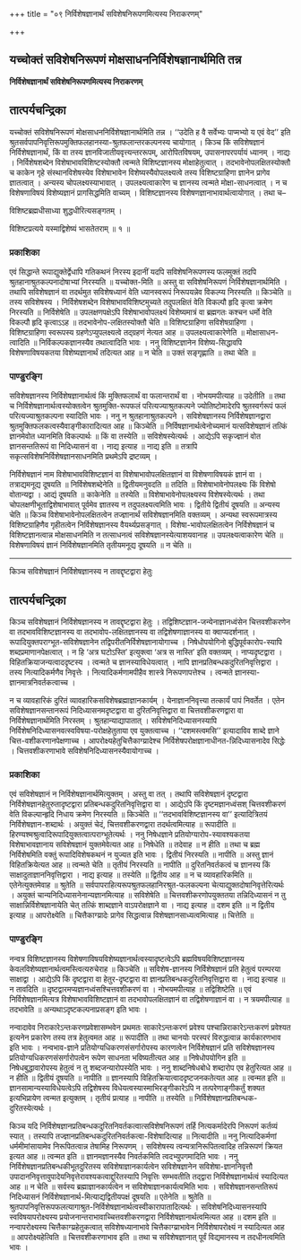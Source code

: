 +++
title = "०९ निर्विशेषज्ञानार्थं सविशेषनिरूपणमित्यस्य निराकरणम्"

+++


## यच्चोक्तं सविशेषनिरूपणं मोक्षसाधननिर्विशेषज्ञानार्थमिति तन्न

**निर्विशेषज्ञानार्थं सविशेषनिरूपणमित्यस्य निराकरणम्**

## **तात्पर्यचन्द्रिका**

यच्चोक्तं सविशेषनिरूपणं मोक्षसाधननिर्विशेषज्ञानार्थमिति तन्न । ‘‘उदेति ह वै सर्वेभ्यः पाप्मभ्यो य एवं वेद’’ इति श्रुतसर्वपापनिवृत्तिरूपमुक्तिफलहानस्या-श्रुतफलान्तरकल्पनस्य चायोगात् । किञ्च किं सविशेषज्ञानं निर्विशेषज्ञानार्थं, किं वा तस्य ज्ञानविजातीयवृत्त्यन्तररूपम्, आरोपितविषयम्, उपासनापरपर्यायं ध्यानम् । नाद्यः । निर्विशेषशब्देन विशेषाभावविशिष्टस्योक्तौ त्वन्मते विशिष्टज्ञानस्य मोक्षाहेतुत्वात् । तदभावेनोपलक्षितस्योक्तौ च काकेन गृहे संस्थानविशेषस्येव विशेषाभावेन विशेष्यस्यैवोपलक्ष्यत्वे तस्य विशिष्टग्राहिणा ज्ञानेन प्रागेव ज्ञातत्वात् । अन्यस्य चोपलक्ष्यस्याभावात् । उपलक्ष्यत्वाकारेण च ज्ञानस्य त्वन्मते मोक्षा-साधनत्वात् । न च विशेषणाविषयं विशेष्यज्ञानं प्रागसिद्धमिति वाच्यम् । विशिष्टज्ञानस्य विशेषणज्ञानाभावार्थत्वायोगात् । तथा च–

विशिष्टब्रह्मधीसाध्या शुद्धधीरित्यसङ्गतम् ।

विशिष्टप्रत्यये यस्माद्विशेष्यं भासतेतराम् ॥ १ ॥

### **प्रकाशिका**

एवं सिद्धान्ते रूपाद्युक्तेर्द्वेधापि गतिकथनं निरस्य इदानीं यदपि सविशेषनिरूपणस्य फलमुक्तं तदपि श्रुतहानाश्रुतकल्पनादोषाभ्यां निरस्यति ॥ यच्चोक्त-मिति ॥ अस्तु वा सविशेषनिरूपणं निर्विशेषज्ञानार्थमिति । तथापि सविशेषज्ञानं वा तदर्थमुत सविशेषध्यानं वेति ध्यानस्वरूपं निरूपयन्नेव विकल्प्य निरस्यति ॥ किञ्चेति ॥ तस्य सविशेषस्य । निर्विशेषशब्देन विशेषाभावविशिष्टमुच्यते तदुपलक्षितं वेति विकल्पौ हृदि कृत्वा क्रमेण निरस्यति ॥ निर्विशेषेति ॥ उपलक्षणपक्षेऽपि विशेषाभावोपलक्ष्यं विशेष्यमात्रं वा ब्रह्मगतः कश्चन धर्मो वेति विकल्पौ हृदि कृत्वाऽऽह ॥ तदभावेनोप-लक्षितस्योक्तौ चेति ॥ विशिष्टग्राहिणा सविशेषग्राहिणा । विशिष्टग्राहिणा स्वरूपस्य ग्रहणेऽप्युपलक्ष्यत्वे तद्ग्रहणं नेत्यत आह ॥ उपलक्ष्यत्वाकारेणेति ॥ मोक्षासाधन-त्वादिति ॥ निर्विकल्पकज्ञानस्यैव तथात्वादिति भावः । ननु विशिष्टज्ञानेन विशेष्य-सिद्धावपि विशेषणाविषयकतया विशेष्यज्ञानार्थं तदित्यत आह ॥ न चेति ॥ उक्तं सङ्गृह्णाति ॥ तथा चेति ॥

### **पाण्डुरङ्गि**

सविशेषज्ञानस्य निर्विशेषज्ञानार्थत्वं किं मुक्तिफलार्थं वा फलान्तरार्थं वा । नोभयमपीत्याह ॥ उदेतीति ॥ तथा च निर्विशेषज्ञानार्थत्वस्योक्तत्वेन श्रुतमुक्ति-रूपफलं परित्यज्याश्रुतकल्पने ज्योतिष्टोमादेरपि श्रुतस्वर्गरूपं फलं परित्यज्याश्रुतकल्पना स्यादिति भावः । ननु न श्रुतहानाश्रुतकल्पने । सविशेषज्ञानस्य निर्विशेषज्ञानद्वारा श्रुतमुक्तिफलकत्वस्यैवाङ्गीकारादित्यत आह ॥ किञ्चेति ॥ निर्विषज्ञानार्थत्वेनोच्यमानं यत्सविशेषज्ञानं तत्किं ज्ञानमेवोत ध्यानमिति विकल्पार्थः ॥ किं वा तस्येति ॥ सविशेषस्येत्यर्थः । आद्येऽपि सकृज्ज्ञानं वोत ज्ञानसन्ततिरूपं वा निदिध्यासनं वा । नाद्य इत्याह ॥ नाद्य इति ॥ तत्रापि सकृत्सविशेषनिर्विशेषज्ञानसाधनमिति प्रथमेऽपि द्रष्टव्यम् ।

निर्विशेषज्ञानं नाम विशेषाभावविशिष्टज्ञानं वा विशेषाभावोपलक्षितज्ञानं वा विशेषणाविषयकं ज्ञानं वा । तत्राद्यमनूद्य दूषयति ॥ निर्विशेषशब्देनेति ॥ द्वितीयमनुवदति ॥ तदिति ॥ विशेषाभावेनोपलक्ष्यः किं विशेषो वोतान्यद्वा । आद्यं दूषयति ॥ काकेनेति ॥ तस्येति ॥ विशेषाभावेनोपलक्ष्यस्य विशेषस्येत्यर्थः । तथा चोपलक्षणीभूताद्विशेषाभावात् पूर्वमेव ज्ञातस्य न तदुपलक्ष्यत्वमिति भावः । द्वितीये द्वितीयं दूषयति ॥ अन्यस्य चेति ॥ किञ्च विशेषाभावेनोपलक्षितत्वेन तज्ज्ञानार्थं सविशेषज्ञानमिति वक्तव्यम् । अन्यथा स्वरूपमात्रस्य विशिष्टग्राहिणैव गृहीतत्वेन निर्विशेषज्ञानस्य वैयर्थ्यप्रसङ्गात् । विशेषा-भावोपलक्षितत्वेन निर्विशेषज्ञानं च विशिष्टज्ञानत्वान्न मोक्षसाधनमिति न तत्साधनत्वं सविशेषज्ञानस्येत्याशयवानाह ॥ उपलक्ष्यत्वाकारेण चेति ॥ विशेषणाविषयं ज्ञानं निर्विशेषज्ञानमिति तृतीयमनूद्य दूषयति ॥ न चेति ॥

------------------------------------------------------------------------

किञ्च सविशेषज्ञानं निर्विशेषज्ञानस्य न तावद्दृष्टद्वारा हेतुः

## **तात्पर्यचन्द्रिका**

किञ्च सविशेषज्ञानं निर्विशेषज्ञानस्य न तावद्दृष्टद्वारा हेतुः । तद्विशिष्टज्ञान-जन्येनाज्ञानध्वंसेन चित्तवशीकरणेन वा तदभावविशिष्टज्ञानस्य वा तदभावोप-लक्षितज्ञानस्य वा तद्विशेषणाज्ञानस्य वा क्वाप्यदर्शनात् । रूपादियुक्तपराग्भूत-सविशेषज्ञानेन तद्विपरीतनिर्विशेषज्ञानायोगाच्च । निषेधोपयोगिनो बुद्धिपूर्वकारोप-स्यापि शब्दप्रमाणानपेक्षत्वात् । न हि ‘अत्र घटोऽस्ति’ इत्युक्त्वा ‘अत्र स नास्ति’ इति वक्तव्यम् । नाप्यदृष्टद्वारा । विहितक्रियाजन्यत्वाददृष्टस्य । त्वन्मते च ज्ञानस्याविधेयत्वात् । नापि ज्ञानप्रतिबन्धकदुरितनिवृत्तिद्वारा । तस्य नित्यादिकर्मणैव निवृत्तेः । नित्यादिकर्मणामपीहैव शास्त्रे निरूपणापत्तेश्च । त्वन्मते ज्ञानस्या-ज्ञानमात्रनिवर्तकत्वाच्च ।

न च व्यावहारिकं दुरितं व्यावहारिकसविशेषब्रह्माज्ञानकार्यम् । येनाज्ञाननिवृत्त्या तत्कार्यं पापं निवर्तेत । एतेन सविशेषज्ञानसन्तानरूपं निदिध्यासनमदृष्टद्वारा वा दुरितनिवृत्तिद्वारा वा चित्तवशीकरणद्वारा वा निर्विशेषज्ञानार्थमिति निरस्तम् । श्रुतहान्याद्यापातात् । सविशेषनिदिध्यासनस्यापि निर्विशेषनिदिध्यासनवत्स्वविषया-परोक्षहेतुताया एव युक्तत्वाच्च । ‘‘दशमस्त्वमसि’’ इत्यादाविव शाब्दे ज्ञाने चित्त-वशीकरणानपेक्षणाच्च । आपरोक्ष्यहेतुचित्तैकाग्य्रादेश्च निर्विशेषपरोक्षज्ञानाधीनत-न्निदिध्यासनादेव सिद्धेः । चित्तवशीकरणाभावे सविशेषनिदिध्यासनस्यैवायोगाच्च ।

### **प्रकाशिका**

एवं सविशेषज्ञानं न निर्विशेषज्ञानार्थमित्युक्तम् । अस्तु वा तत् । तथापि सविशेषज्ञानं दृष्टद्वारा निर्विशेषज्ञानहेतुरुतादृष्टद्वारा प्रतिबन्धकदुरितनिवृत्तिद्वारा वा । आद्येऽपि किं दृष्टमज्ञानध्वंसश् चित्तवशीकरणं वेति विकल्पान्हृदि निधाय क्रमेण निरस्यति ॥ किञ्चेति ॥ ‘‘तदभावविशिष्टज्ञानस्य वा’’ इत्यादित्रितयं निर्विशेषज्ञान-शब्दार्थः । अयुक्तं चेदं, चित्तवशीकरणद्वारा तदर्थत्वमित्याह ॥ रूपादीति ॥ हिरण्यश्मश्रुत्वादिरूपादियुक्तत्वात्पराग्भूतेत्यर्थः । ननु निषेधज्ञाने प्रतियोग्यारोप-स्यावश्यकतया विशेषाभावज्ञानाय सविशेषज्ञानं युक्तमेवेत्यत आह ॥ निषेधेति ॥ तदेवाह ॥ न हीति ॥ तथा च ब्रह्म निर्विशेषमिति वक्तुं रूपादिविशेषकथनं न युज्यत इति भावः । द्वितीयं निरस्यति ॥ नापीति ॥ अस्तु ज्ञानं विहितक्रियेत्यत आह ॥ त्वन्मते चेति ॥ तृतीयं निरस्यति ॥ नापीति ॥ दुरितनिवर्तकत्वं च ज्ञानस्य किं साक्षादुताज्ञाननिवृत्तिद्वारा । नाद्य इत्याह ॥ तस्येति ॥ द्वितीय आह ॥ न च व्यावहारिकमिति ॥ एतेनेत्युक्तमेवाह ॥ श्रुतेति ॥ सर्वपापराहित्यरूपश्रुतफलहानिरश्रुत-फलकल्पना चेत्याद्युक्तदोषानिवृत्तेरित्यर्थः । अयुक्तं चान्यनिदिध्यासनेनान्यज्ञानमित्याह ॥ सविशेषेति ॥ चित्तवशीकरणोपयुक्ततया तन्निदिध्यासनं न तु साक्षान्निर्विशेषज्ञानायेति चेत् तत्किं शाब्दज्ञाने वाऽपरोक्षज्ञाने वा । नाद्य इत्याह ॥ दशम इति ॥ न द्वितीय इत्याह ॥ आपरोक्ष्येति ॥ चित्तैकाग्य्रादेः प्रागेव सिद्धत्वान्न विशेषज्ञानसाध्यत्वमित्याह ॥ चित्तेति ॥

### **पाण्डुरङ्गि**

नन्वत्र विशिष्टज्ञानस्य विशेषणाविषयविशेष्यज्ञानार्थत्वस्यादृष्टत्वेऽपि ब्रह्मविषयविशिष्टज्ञानस्य केवलविशेष्यज्ञानार्थत्वमस्त्वित्यरुचेराह ॥ किञ्चेति ॥ सविशेष-ज्ञानस्य निर्विशेषज्ञानं प्रति हेतुत्वं परम्परया साक्षाद्वा । आद्येऽपि किं दृष्टद्वारा वा हेतुर-दृष्टद्वारा वा ज्ञानप्रतिबन्धकदुरितनिवृत्तिद्वारा वा । नाद्य इत्याह ॥ न तावदिति ॥ दृष्टद्वारमप्यज्ञानध्वंसश्चित्तवशीकरणं वा । नोभयमपीत्याह ॥ तद्विशिष्टेति ॥ एवं निर्विशेषज्ञानमित्यत्र विशेषाभावविशिष्टज्ञानं वा तदभावोपलक्षितज्ञानं वा तद्विशेषणाज्ञानं वा । न त्रयमपीत्याह ॥ तदभावेति ॥ अन्यथाऽदृष्टकल्पनाप्रसङ्ग इति भावः ।

नन्वादावेव निराकारेऽन्तःकरणप्रवेशासम्भवेन प्रथमतः साकारेऽन्तःकरणं प्रवेश्य पश्चान्निराकारेऽन्तःकरणं प्रवेश्यत इत्यनेन प्रकारेण तस्य तत्र हेतुत्वमत आह ॥ रूपादीति ॥ तथा चानयोः परस्परं विरुद्धत्वान्न कार्यकारणभाव इति भावः । नन्वभाव-ज्ञाने प्रतियोग्यधिकरणसंसर्गारोपस्य कारणत्वेन निर्विशेषज्ञानं प्रति सविशेषज्ञानस्य प्रतियोग्यधिकरणसंसर्गारोपत्वेन रूपेण साधनता भविष्यतीत्यत आह ॥ निषेधोपयोगिन इति ॥ निषेधबुद्धावारोपस्य हेतुत्वं न तु शब्दजन्यारोपस्येति भावः । ननु शाब्दनिषेधबोधे शब्दारोप एव हेतुरित्यत आह ॥ न हीति ॥ द्वितीयं दूषयति ॥ नापीति ॥ ज्ञानस्यापि विहितक्रियात्वाददृष्टजनकतेत्यत आह ॥ त्वन्मत इति ॥ ज्ञानसामान्यस्याविधेयत्वेऽपि तद्विशेषस्य विधेयत्वस्यास्माभिरङ्गीकारेऽपि न तत्परेणाङ्गीकर्तुं शक्यत इत्यभिप्रायेण त्वन्मत इत्युक्तम् । तृतीयं प्रत्याह ॥ नापीति ॥ तस्येति ॥ निर्विशेषज्ञानप्रतिबन्धक-दुरितस्येत्यर्थः ।

किञ्च यदि निर्विशेषज्ञानप्रतिबन्धकदुरितनिवर्तकत्वात्सविशेषनिरूपणं तर्हि नित्यकर्मादेरपि निरूपणं कर्तव्यं स्यात् । तस्यापि तज्ज्ञानप्रतिबन्धकदुरितनिवर्तकत्वा-विशेषादित्याह ॥ नित्यादीति ॥ ननु नित्यादिकर्मणां धर्ममीमांसायामेव निरूपितत्वान्न तेषामिह निरूपणम् । सविशेषस्य त्वन्यत्रानिरूपितत्वादिह तन्निरूपणं क्रियत इत्यत आह ॥ त्वन्मत इति ॥ ज्ञानमज्ञानस्यैव निवर्तकमिति त्वदभ्युपगमादिति भावः । ननु निर्विशेषज्ञानप्रतिबन्धकीभूतदुरितस्य सविशेषाज्ञानकार्यत्वेन सविशेषज्ञानेन सविशेषा-ज्ञाननिवृत्तौ उपादाननिवृत्तावुपादेयनिवृत्तेरावश्यकत्वाद्दुरितस्यापि निवृत्तिः सम्भवतीति तद्द्वारा निर्विशेषज्ञानार्थत्वं स्यादित्यत आह ॥ न चेति ॥ सर्वस्य ब्रह्माज्ञानकार्यत्वेन न सविशेषाज्ञानकार्यत्वमिति भावः । सविशेषज्ञानसन्ततिरूपं निदिध्यासनं निर्विशेषज्ञानार्थ-मित्याद्यद्वितीयपक्षं दूषयति ॥ एतेनेति ॥ श्रुतेति ॥ श्रुतपापनिवृत्तिरूपफलत्यागाश्रुत-निर्विशेषज्ञानार्थत्वस्वीकारापातादित्यर्थः । सविशेषनिदिध्यासनस्यापि स्वविषयापरोक्ष्यस्य प्रयोजनान्तराभावाच्चित्तवशीकरणद्वारा निर्विशेषज्ञानार्थत्वमित्यत आह ॥ दशम इति ॥ नन्वापरोक्ष्यस्य चित्तैकाग्य्रहेतुकत्वात् सविशेषध्यानाभावे चित्तैकाग्य्राभावेन निर्विशेषापरोक्ष्यं न स्यादित्यत आह ॥ आपरोक्ष्यहेत्विति ॥ चित्तवशीकरणाभाव इति ॥ तथा च सविशेषज्ञानात् पूर्वं विद्यमानस्य न तदधीनत्वमिति भावः ।

